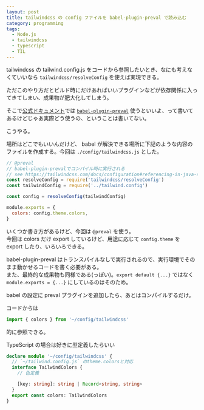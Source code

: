 ```yaml
---
layout: post
title: tailwindcss の config ファイルを babel-plugin-preval で読み込む
category: programming
tags:
  - Node.js
  - tailwindcss
  - typescript
  - TIL
---
```


tailwindcss の tailwind.config.js をコードから参照したいとき、なにも考えなくていいなら `tailwindcss/resolveConfig` を使えば実現できる。

ただこのやり方だとビルド時にだけあればいいプラグインなどが依存関係に入ってきてしまい、成果物が肥大化してしまう。

そこで[公式ドキュメント](https://tailwindcss.com/docs/configuration#referencing-in-java-script)では [`babel-plugin-preval`](https://github.com/kentcdodds/babel-plugin-preval) 使うといいよ、って書いてあるけどじゃあ実際どう使うの、ということは書いてない。

こうやる。

場所はどこでもいいんだけど、 babel が解決できる場所に下記のような内容のファイルを作成する。今回は `./config/tailwindcss.js` とした。

```javascript
// @preval
// babel-plugin-prevalでコンパイル時に実行される
// see https://tailwindcss.com/docs/configuration#referencing-in-java-script
const resolveConfig = require('tailwindcss/resolveConfig')
const tailwindConfig = require('../tailwind.config')

const config = resolveConfig(tailwindConfig)

module.exports = {
  colors: config.theme.colors,
}
```

いくつか書き方があるけど、今回は `@preval` を使う。  
今回は colors だけ export しているけど、用途に応じて `config.theme` を export したり、いろいろできる。

babel-plugin-preval はトランスパイルなしで実行されるので、実行環境でそのまま動かせるコードを書く必要がある。  
また、最終的な成果物も同様である(っぽい)。`export default {...}` ではなく `module.exports = {...}` にしているのはそのため。


babel の設定に preval プラグインを追加したら、あとはコンパイルするだけ。 


コードからは

```javascript
import { colors } from '~/config/tailwindcss'
```

的に参照できる。


TypeScript の場合は好きに型定義したらいい

```typescript
declare module '~/config/tailwindcss' {
  // `~/tailwind.config.js` のtheme.colorsと対応
  interface TailwindColors {
    // 色定義

    [key: string]: string | Record<string, string>
  }
  export const colors: TailwindColors
}
```
